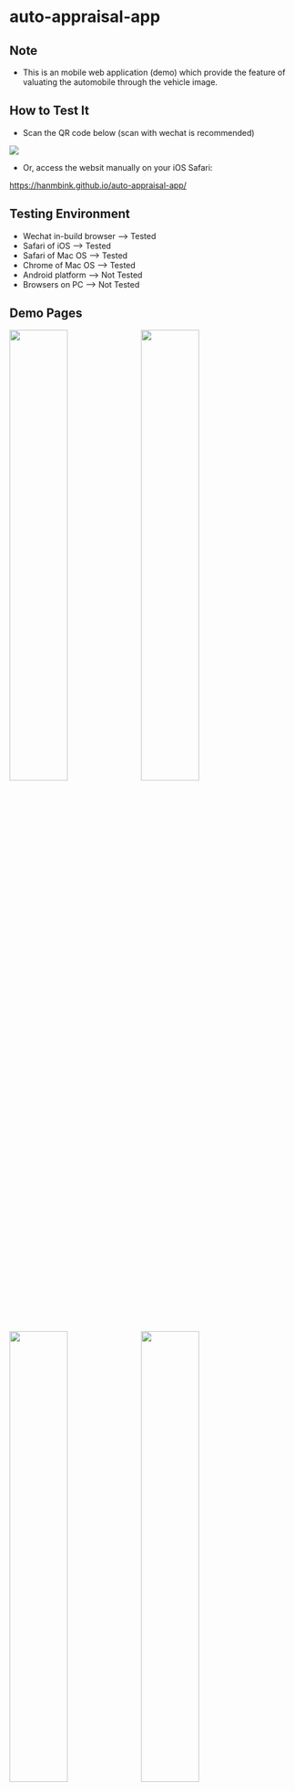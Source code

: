 # auto-appraisal-app


## Note
* This is an mobile web application (demo) which provide the feature of valuating the automobile through the vehicle image.

## How to Test It
* Scan the QR code below (scan with wechat is recommended)

<img src="https://github.com/hanmbink/auto-appraisal-app/raw/master/read-me-sources/auto-appraisal-app.png" />

* Or, access the websit manually on your iOS Safari:

https://hanmbink.github.io/auto-appraisal-app/

## Testing Environment
* Wechat in-build browser --> Tested
* Safari of iOS --> Tested
* Safari of Mac OS  --> Tested
* Chrome of Mac OS  --> Tested
* Android platform  --> Not Tested
* Browsers on PC  --> Not Tested

## Demo Pages
<img src="https://github.com/hanmbink/auto-appraisal-app/raw/master/read-me-sources/page-1-1.png" width="45%" />
<img src="https://github.com/hanmbink/auto-appraisal-app/raw/master/read-me-sources/page-1-2.png" width="45%" />
<img src="https://github.com/hanmbink/auto-appraisal-app/raw/master/read-me-sources/page-2.png" width="45%" />
<img src="https://github.com/hanmbink/auto-appraisal-app/raw/master/read-me-sources/page-3.png" width="45%" />
